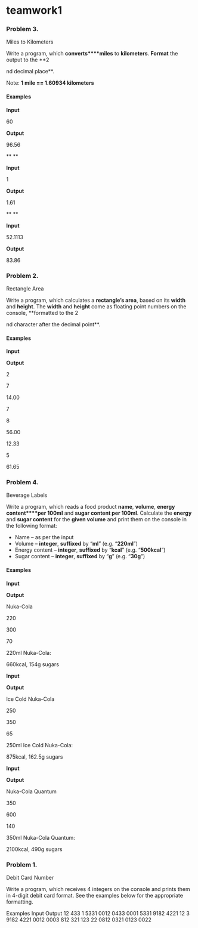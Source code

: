 ﻿# teamwork1
### Problem 3.              
Miles to Kilometers

Write a program, which **converts****miles** to **kilometers**. **Format** the output
to the **2

nd decimal place**.

Note: **1 mile ==
1.60934 kilometers**

#### Examples

 

**Input**

 60

**Output**

 96.56

** **

 

**Input**

 1

**Output**

 1.61

** **

 

**Input**

 52.1113

**Output**

 83.86


### Problem 2.                 
Rectangle Area

Write a program, which calculates a **rectangle’s area**, based on its **width**
and **height**. The **width** and **height** come as
floating point numbers on the console, **formatted
to the 2

nd character after the decimal point**.

#### Examples

 

**Input**


**Output**

 
2

7

 
14.00

 
7

8

 
56.00

 
12.33

5
 

61.65



### Problem 4.
Beverage Labels 

Write a program, which reads a food
product **name**, **volume**, **energy content****per
100ml** and **sugar content per 100ml**. Calculate the **energy**
and **sugar content** for the **given volume** and print them
on the console in the following format:

- Name – as per the input 
- Volume – **integer**,
	**suffixed** by “**ml**” (e.g. “**220ml**”) 
- Energy content – **integer**,
	**suffixed** by “**kcal**” (e.g. “**500kcal**”) 
- Sugar content – **integer**,
	**suffixed** by “**g**” (e.g. “**30g**”) 
	 

#### Examples

 

**Input**

 

**Output**

 

Nuka-Cola

220

300

70

 

220ml
			Nuka-Cola:

660kcal, 154g sugars

 

**Input**

 

**Output**

 

Ice
			Cold Nuka-Cola

250

350

65

 

250ml
			Ice Cold Nuka-Cola:

875kcal, 162.5g sugars

 

**Input**

 

**Output**

 

Nuka-Cola
			Quantum

350

600

140

 

350ml
			Nuka-Cola Quantum:

2100kcal, 490g sugars

### Problem 1.
Debit Card Number

Write a program, which receives 4 integers on the console and prints them in 4-digit debit card format. See the examples below for the appropriate formatting.


Examples
Input	Output
12
433
1
5331
	0012 0433 0001 5331
9182
4221
12
3
	9182 4221 0012 0003
812
321
123
22	0812 0321 0123 0022

